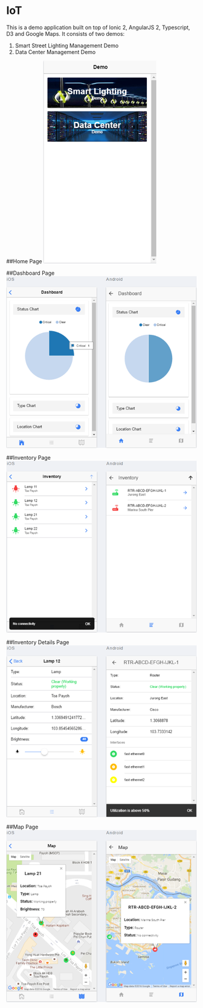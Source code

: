 # IoT

This is a demo application built on top of Ionic 2, AngularJS 2, Typescript, D3 and Google Maps. It consists of two demos:

1. Smart Street Lighting Management Demo
2. Data Center Management Demo

##Home Page
![alt text](https://github.com/zhanghao0/data/blob/master/iot/home.png "Home Page")

##Dashboard Page
![alt text](https://github.com/zhanghao0/data/blob/master/iot/dashboard.png "Dashboard Page")

##Inventory Page
![alt text](https://github.com/zhanghao0/data/blob/master/iot/inventory.png "Inventory Page")

##Inventory Details Page
![alt text](https://github.com/zhanghao0/data/blob/master/iot/inventory-details.png "Inventory Details Page")

##Map Page
![alt text](https://github.com/zhanghao0/data/blob/master/iot/map.png "map Page")
